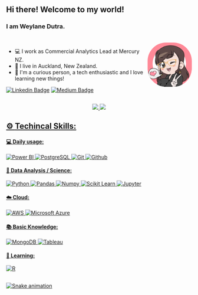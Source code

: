 ## Hi there! Welcome to my world!

### I am Weylane Dutra.

<div style="display: inline_block"><br>
  <img align="right" alt="Wey-doll" height="120" style="border-radius:50px;" src="https://raw.githubusercontent.com/weylanedutra/weylanedutra/main/resources/Wey-doll.gif?width=600&height=600">
</div>

- 💻 I work as Commercial Analytics Lead at Mercury NZ.
- 📍 I live in Auckland, New Zealand.
- 📲 I'm a curious person, a tech enthusiastic and I love learning new things!

[![Linkedin Badge](https://img.shields.io/badge/-LinkedIn-blue?style=flat-square&logo=Linkedin&logoColor=white&link=https://www.linkedin.com/in/weylanedutra//)](https://www.linkedin.com/in/weylanedutra/)
[![Medium Badge](https://img.shields.io/badge/-Medium-black?style=flat-square&logo=Medium&logoColor=white&link=https://medium.com/@weylanedutra)](https://medium.com/@weylanedutra)

##

<div align="center">
  <a href="https://github.com/weylanedutra">
  <img height="150em" src="https://github-readme-stats.vercel.app/api?username=weylanedutra&show_icons=true&theme=radical&include_all_commits=true&count_private=true"/>
  <img height="150em" src="https://github-readme-stats.vercel.app/api/top-langs/?username=weylanedutra&layout=compact&langs_count=7&theme=radical"/>
</div>

## ⚙️ **Techincal Skills:**

#### 💻 Daily usage:

![Power BI](https://img.shields.io/badge/-Power%20BI-black?style=plastic&logo=Power-BI)
![PostgreSQL](https://img.shields.io/badge/-PostgreSQL-black?style=plastic&logo=PostgreSQL)
![Git](https://img.shields.io/badge/-Git-black?style=plastic&logo=Git)
![Github](https://img.shields.io/badge/-Github-black?style=plastic&logo=Github)
 
#### 🎲 Data Analysis / Science:

![Python](https://img.shields.io/badge/-Python-black?style=plastic&logo=Python)
![Pandas](https://img.shields.io/badge/-Pandas-black?style=plastic&logo=Pandas)
![Numpy](https://img.shields.io/badge/-Numpy-black?style=plastic&logo=Numpy)
![Scikit Learn](https://img.shields.io/badge/-Scikit%20Learn-black?style=plastic&logo=scikit-learn)
![Jupyter](https://img.shields.io/badge/-Jupyter-black?style=plastic&logo=Jupyter)

#### ☁️ Cloud:

![AWS](https://img.shields.io/badge/-AWS-black?style=plastic&logo=Amazon-AWS)
![Microsoft Azure](https://img.shields.io/badge/-Azure-black?style=plastic&logo=Microsoft-Azure)

#### 📚 Basic Knowledge:

![MongoDB](https://img.shields.io/badge/-MongoDB-black?style=plastic&logo=Mongodb)
![Tableau](https://img.shields.io/badge/-Tableau-black?style=plastic&logo=Tableau)
  
#### 📖 Learning:

![R](https://img.shields.io/badge/-R-black?style=plastic&logo=R)

##
 
![Snake animation](https://github.com/weylanedutra/weylanedutra/blob/output/github-contribution-grid-snake.svg)
 

 
